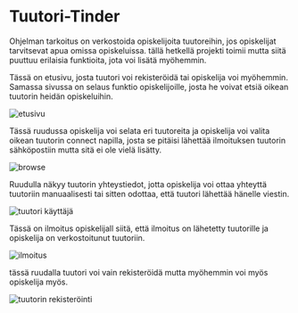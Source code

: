 # Tuutori-Tinder
Ohjelman tarkoitus on verkostoida opiskelijoita tuutoreihin, jos opiskelijat tarvitsevat apua omissa opiskeluissa. tällä hetkellä projekti toimii mutta siitä puuttuu erilaisia funktioita, jota voi lisätä myöhemmin.

Tässä on etusivu, josta tuutori voi rekisteröidä tai opiskelija voi myöhemmin. Samassa sivussa on selaus funktio opiskelijoille, josta he voivat etsiä oikean tuutorin heidän opiskeluihin.

![etusivu](https://user-images.githubusercontent.com/16836684/154838160-4d3590e5-aef7-4b91-a795-201ee850eab3.JPG)

Tässä ruudussa opiskelija voi selata eri tuutoreita ja opiskelija voi valita oikean tuutorin connect napilla, josta se pitäisi lähettää ilmoituksen tuutorin sähköpostiin mutta sitä ei ole vielä lisätty. 

![browse](https://user-images.githubusercontent.com/16836684/154838336-b7a32f49-7e90-425d-9ed8-3a3ba953bb99.JPG)

Ruudulla näkyy tuutorin yhteystiedot, jotta opiskelija voi ottaa yhteyttä tuutoriin manuaalisesti tai sitten odottaa, että tuutori lähettää hänelle viestin. 

![tuutori käyttäjä](https://user-images.githubusercontent.com/16836684/154838322-86e9dde6-548d-446e-b01a-c3b0540c05a1.JPG)

Tässä on ilmoitus opiskelijall siitä, että ilmoitus on lähetetty tuutorille ja opiskelija on verkostoitunut tuutoriin.

![ilmoitus](https://user-images.githubusercontent.com/16836684/154838385-7e0598ee-59e5-41c3-8849-6adc07396449.JPG)

tässä ruudalla tuutori voi vain rekisteröidä mutta myöhemmin voi myös opiskelija myös.

![tuutorin rekisteröinti](https://user-images.githubusercontent.com/16836684/154838346-454fbf54-feb1-4df0-8392-9d294706fc1e.JPG)
